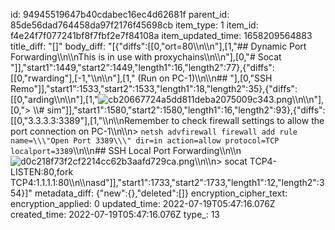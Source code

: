 id: 94945519647b40cdabec16ec4d62681f
parent_id: 85de56dad764458da97f2176f45698cb
item_type: 1
item_id: f4e24f7f077241bf8f7fbf2e7f84108a
item_updated_time: 1658209564883
title_diff: "[]"
body_diff: "[{\"diffs\":[[0,\"ort=80\\\n\\\n\"],[1,\"## Dynamic Port Forwarding\\\n\\\nThis is in use with proxychains\\\n\\\n\"],[0,\"# Socat \"]],\"start1\":1449,\"start2\":1449,\"length1\":16,\"length2\":77},{\"diffs\":[[0,\"rwarding\"],[-1,\"\\\n\\\n\"],[1,\" (Run on PC-1)\\\n\\\n## \"],[0,\"SSH Remo\"]],\"start1\":1533,\"start2\":1533,\"length1\":18,\"length2\":35},{\"diffs\":[[0,\"arding\\\n\\\n\"],[1,\"![cb20667724a5dd811deba2075009c343.png](:/bd374439b0ce49558602452e446dacfe)\\\n\\\n\"],[0,\"> \\\\# sim\"]],\"start1\":1580,\"start2\":1580,\"length1\":16,\"length2\":93},{\"diffs\":[[0,\"3.3.3.3:3389\"],[1,\"\\\n\\\nRemember to check firewall settings to allow the port connection on PC-1\\\n\\\n> `netsh advfirewall firewall add rule name=\\\"Open Port 3389\\\" dir=in action=allow protocol=TCP localport=3389`\\\n\\\n## SSH Local Port Forwarding\\\n\\\n![d0c218f73f2cf2214cc62b3aafd729ca.png](:/4758b68f73cc412893063066d34759c4)\\\n\\\n> socat TCP4-LISTEN:80,fork TCP4:1.1.1.1:80\\\n\\\nasd\"]],\"start1\":1733,\"start2\":1733,\"length1\":12,\"length2\":354}]"
metadata_diff: {"new":{},"deleted":[]}
encryption_cipher_text: 
encryption_applied: 0
updated_time: 2022-07-19T05:47:16.076Z
created_time: 2022-07-19T05:47:16.076Z
type_: 13